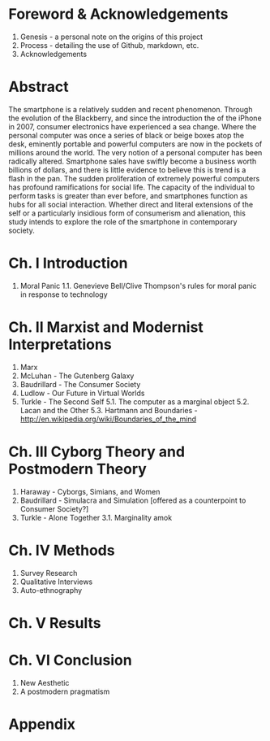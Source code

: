 # Foreword & Acknowledgements
1. Genesis - a personal note on the origins of this project
2. Process - detailing the use of Github, markdown, etc.
3. Acknowledgements
# Abstract
The smartphone is a relatively sudden and recent phenomenon. Through the evolution of the Blackberry, and since the introduction the of the iPhone in 2007, consumer electronics have experienced a sea change. Where the personal computer was once a series of black or beige boxes atop the desk, eminently portable and powerful computers are now in the pockets of millions around the world. The very notion of a personal computer has been radically altered.	Smartphone sales have swiftly become a business worth billions of dollars, and there is little evidence to believe this is trend is a flash in the pan. The sudden proliferation of extremely powerful computers has profound ramifications for social life. The capacity of the individual to perform tasks is greater than ever before, and smartphones function as hubs for all social interaction. Whether direct and literal extensions of the self or a particularly insidious form of consumerism and alienation, this study intends to explore the role of the smartphone in contemporary society.
# Ch. I Introduction
1. Moral Panic
1.1. Genevieve Bell/Clive Thompson's rules for moral panic in response to technology
# Ch. II Marxist and Modernist Interpretations
1. Marx
2. McLuhan - The Gutenberg Galaxy
3. Baudrillard - The Consumer Society
4. Ludlow - Our Future in Virtual Worlds
5. Turkle - The Second Self
5.1. The computer as a marginal object
5.2. Lacan and the Other
5.3. Hartmann and Boundaries - http://en.wikipedia.org/wiki/Boundaries_of_the_mind
# Ch. III Cyborg Theory and Postmodern Theory
1. Haraway - Cyborgs, Simians, and Women
2. Baudrillard - Simulacra and Simulation [offered as a counterpoint to Consumer Society?]
3. Turkle - Alone Together
3.1. Marginality amok

# Ch. IV Methods
1. Survey Research
2. Qualitative Interviews
3. Auto-ethnography
# Ch. V Results
# Ch. VI Conclusion
1. New Aesthetic
2. A postmodern pragmatism
# Appendix